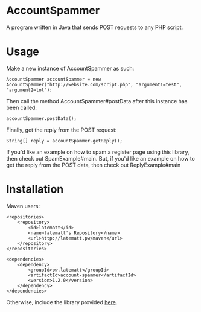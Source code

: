 # AccountSpammer

A program written in Java that sends POST requests to any PHP script.
# Usage
Make a new instance of AccountSpammer as such:

    AccountSpammer accountSpammer = new AccountSpammer("http://website.com/script.php", "argument1=test", "argument2=lol");

Then call the method AccountSpammer#postData after this instance has been called:

    accountSpammer.postData();

Finally, get the reply from the POST request:

    String[] reply = accountSpammer.getReply();

If you'd like an example on how to spam a register page using this library, then check out SpamExample#main. But, if you'd like an example on how to get the reply from the POST data, then check out ReplyExample#main

# Installation

Maven users:

	<repositories>
	    <repository>
	        <id>latematt</id>
	        <name>latematt's Repository</name>
	        <url>http://latematt.pw/maven</url>
	    </repository>
	</repositories>

    <dependencies>
        <dependency>
            <groupId>pw.latematt</groupId>
            <artifactId>account-spammer</artifactId>
            <version>1.2.0</version>
        </dependency>
    </dependencies>

Otherwise, include the library provided [here](https://github.com/latematt/account-spammer/releases).